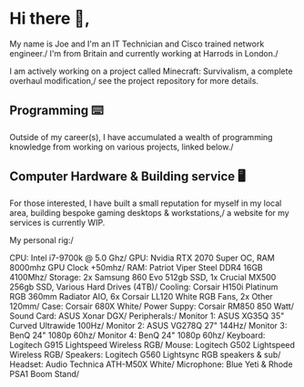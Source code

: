 # Hi there 👋,

My name is Joe and I'm an IT Technician and Cisco trained network engineer./
I'm from Britain and currently working at Harrods in London./

I am actively working on a project called Minecraft: Survivalism, a complete overhaul modification,/
see the project repository for more details.

## Programming :keyboard:

Outside of my career(s), I have accumulated a wealth of programming knowledge from working on various projects, linked below./

## Computer Hardware & Building service :desktop_computer:

For those interested, I have built a small reputation for myself in my local area, building bespoke gaming desktops & workstations,/
a website for my services is currently WIP.

My personal rig:/

CPU: Intel i7-9700k @ 5.0 Ghz/
GPU: Nvidia RTX 2070 Super OC, RAM 8000mhz GPU Clock +50mhz/
RAM: Patriot Viper Steel DDR4 16GB 4100Mhz/
Storage: 2x Samsung 860 Evo 512gb SSD, 1x Crucial MX500 256gb SSD, Various Hard Drives (4TB)/
Cooling: Corsair H150i Platinum RGB 360mm Radiator AIO, 6x Corsair LL120 White RGB Fans, 2x Other 120mm/
Case: Corsair 680X White/
Power Suppy: Corsair RM850 850 Watt/
Sound Card: ASUS Xonar DGX/
Peripherals:/
	Monitor 1: ASUS XG35Q 35" Curved Ultrawide 100Hz/
	Monitor 2: ASUS VG278Q 27" 144Hz/
	Monitor 3: BenQ 24" 1080p 60hz/
	Monitor 4: BenQ 24" 1080p 60hz/
	Keyboard: Logitech G915 Lightspeed Wireless RGB/
	Mouse: Logitech G502 Lightspeed Wireless RGB/
	Speakers: Logitech G560 Lightsync RGB speakers & sub/
	Headset: Audio Technica ATH-M50X White/
	Microphone: Blue Yeti & Rhode PSA1 Boom Stand/



